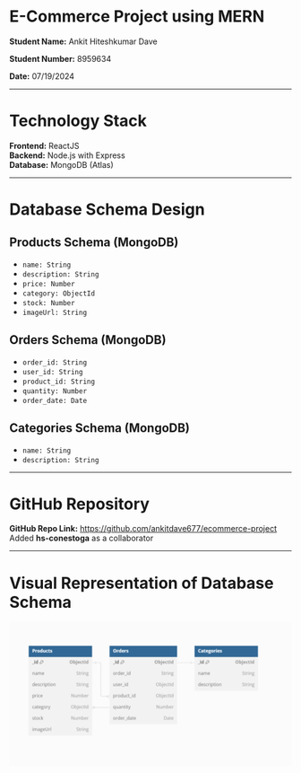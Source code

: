# **E-Commerce Project using MERN**

**Student Name:** Ankit Hiteshkumar Dave

**Student Number:** 8959634

**Date:** 07/19/2024

------------------------------------------------------------------------------------

# Technology Stack

**Frontend:** ReactJS  
**Backend:** Node.js with Express  
**Database:** MongoDB (Atlas)

-------------------------------------------------------------------------------------

# Database Schema Design

## Products Schema (MongoDB)
- `name: String`
- `description: String`
- `price: Number`
- `category: ObjectId`
- `stock: Number`
- `imageUrl: String`

## Orders Schema (MongoDB)
- `order_id: String`
- `user_id: String`
- `product_id: String`
- `quantity: Number`
- `order_date: Date`

## Categories Schema (MongoDB)
- `name: String`
- `description: String`
-------------------------------------------------------------------------------------

# GitHub Repository

**GitHub Repo Link:** https://github.com/ankitdave677/ecommerce-project
Added **hs-conestoga** as a collaborator

--------------------------------------------------------------------------------------

# Visual Representation of Database Schema
![Database Schema](./DatabaseSchema.png)